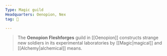 ```yaml
---
Type: Magic guild
Headquarters: Oenopion, Nex
tag: 👥

---
```


> The **Oenopion Fleshforges** guild in [[Oenopion]] constructs strange new soldiers in its experimental laboratories by [[Magic|magical]] and [[Alchemy|alchemical]] means.







